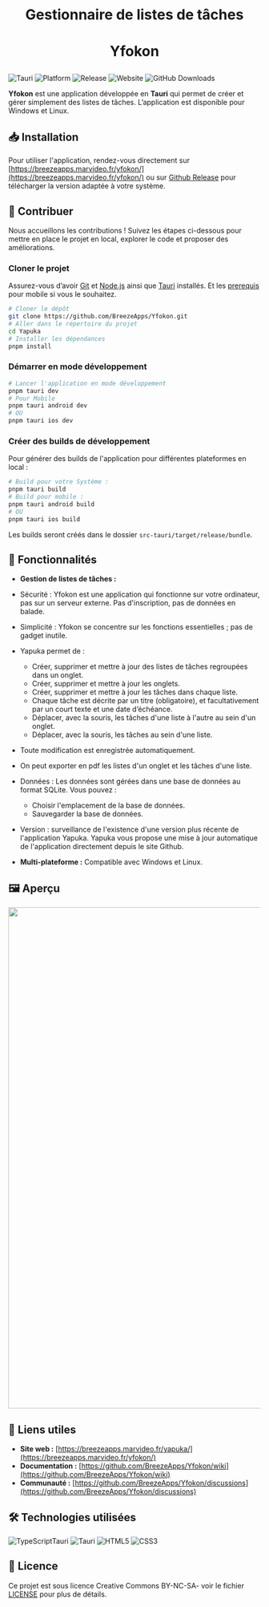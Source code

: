 # <p align="center">Gestionnaire de listes de tâches</p>
# <p align="center">Yfokon</p>

![Tauri](https://img.shields.io/badge/Tauri-47848F?style=flat-square&logo=tauri&logoColor=white)
![Platform](https://img.shields.io/badge/Platform-Windows%20%7C%20Linux-lightgrey?style=flat-square)
![Release](https://img.shields.io/github/v/release/BreezeApps/Yapuka?style=flat-square)
![Website](https://img.shields.io/badge/Website-https://breezeapps.marvideo.fr/Yapuka-0a0a0a?style=flat-square&logo=google-chrome&link=https://breezeapps.github.io/Yapuka/)
![GitHub Downloads](https://img.shields.io/github/downloads/BreezeApps/Yapuka/total?label=Number%20of%20downloads)

**Yfokon** est une application développée en **Tauri** qui permet de créer et gérer simplement des listes de tâches. L’application est disponible pour Windows et Linux.

## 📥 Installation
Pour utiliser l'application, rendez-vous directement sur [https://breezeapps.marvideo.fr/yfokon/](https://breezeapps.marvideo.fr/yfokon/) ou sur [Github Release](https://github.com/BreezeApps/Yfokon/releases/latest) pour télécharger la version adaptée à votre système.

## 🤝 Contribuer
Nous accueillons les contributions ! Suivez les étapes ci-dessous pour mettre en place le projet en local, explorer le code et proposer des améliorations.

### Cloner le projet
Assurez-vous d’avoir [Git](https://git-scm.com) et [Node.js](https://nodejs.org/fr/) ainsi que [Tauri](https://tauri.app/v1/guides/getting-started/prerequisites/) installés.
Et les [prerequis](https://tauri.app/v1/guides/getting-started/prerequisites/#setting-up-mobile) pour mobile si vous le souhaitez.

```bash
# Cloner le dépôt
git clone https://github.com/BreezeApps/Yfokon.git
# Aller dans le répertoire du projet
cd Yapuka
# Installer les dépendances
pnpm install
```

### Démarrer en mode développement
```bash
# Lancer l'application en mode développement
pnpm tauri dev
# Pour Mobile
pnpm tauri android dev
# OU
pnpm tauri ios dev
```

### Créer des builds de développement
Pour générer des builds de l'application pour différentes plateformes en local :
```bash
# Build pour votre Système :
pnpm tauri build
# Build pour mobile :
pnpm tauri android build
# OU
pnpm tauri ios build
```

Les builds seront créés dans le dossier `src-tauri/target/release/bundle`.

## 🚀 Fonctionnalités
- **Gestion de listes de tâches :**
- Sécurité : Yfokon est une application qui fonctionne sur votre ordinateur, pas sur un serveur externe. Pas d'inscription, pas de données en balade.
- Simplicité : Yfokon se concentre sur les fonctions essentielles ; pas de gadget inutile.
- Yapuka permet de :
  - Créer, supprimer et mettre à jour des listes de tâches regroupées dans un onglet.
  - Créer, supprimer et mettre à jour les onglets.
  - Créer, supprimer et mettre à jour les tâches dans chaque liste.
  - Chaque tâche est décrite par un titre (obligatoire), et facultativement par un court texte et une date d’échéance.
  - Déplacer, avec la souris, les tâches d'une liste à l'autre au sein d'un onglet.
  - Déplacer, avec la souris, les tâches au sein d'une liste.

- Toute modification est enregistrée automatiquement.
- On peut exporter en pdf les listes d'un onglet et les tâches d'une liste.
- Données :
 Les données sont gérées dans une base de données au format SQLite. Vous pouvez :
    - Choisir l'emplacement de la base de données.
    - Sauvegarder la base de données.
- Version : surveillance de l'existence d'une version plus récente de l'application Yapuka. Yapuka vous propose une mise à jour automatique de l'application directement depuis le site Github.
- **Multi-plateforme :** Compatible avec Windows et Linux.

## 🖼️ Aperçu
<img src="https://breezeapps.marvideo.fr/yfokon/assets/screenshots.png" width="1000"/>

## 🔗 Liens utiles
- **Site web :** [https://breezeapps.marvideo.fr/yapuka/](https://breezeapps.marvideo.fr/yfokon/)
- **Documentation :** [https://github.com/BreezeApps/Yfokon/wiki](https://github.com/BreezeApps/Yfokon/wiki)
- **Communauté :** [https://github.com/BreezeApps/Yfokon/discussions](https://github.com/BreezeApps/Yfokon/discussions)

## 🛠️ Technologies utilisées
![TypeScriptTauri](https://img.shields.io/badge/TypeScript-white?style=flat-square&logo=typescript&logoColor=black)
![Tauri](https://img.shields.io/badge/Tauri-47848F?style=flat-square&logo=tauri&logoColor=white)
![HTML5](https://img.shields.io/badge/HTML5-%23E34F26.svg?style=flat-square&logo=html5&logoColor=white)
![CSS3](https://img.shields.io/badge/CSS3-%231572B6.svg?style=flat-square&logo=css3&logoColor=white)

## 📝 Licence
Ce projet est sous licence Creative Commons BY-NC-SA- voir le fichier [LICENSE](LICENSE) pour plus de détails.
